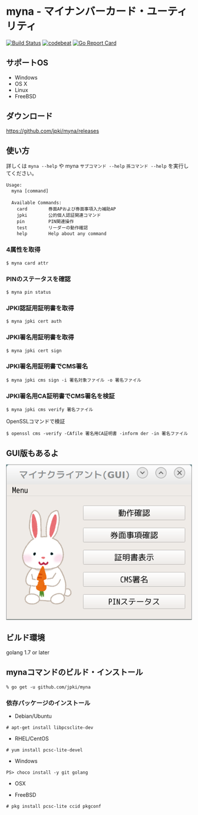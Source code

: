 myna - マイナンバーカード・ユーティリティ
==============================================

[![Build Status](https://travis-ci.org/jpki/myna.svg?branch=master)](https://travis-ci.org/jpki/myna)
[![codebeat](https://codebeat.co/badges/0bbab46f-5683-4848-92e7-eed36e660b0f)](https://codebeat.co/projects/github-com-jpki-myna-master)
[![Go Report Card](https://goreportcard.com/badge/jpki/myna)](https://goreportcard.com/report/jpki/myna)

## サポートOS

- Windows
- OS X
- Linux
- FreeBSD

## ダウンロード

<https://github.com/jpki/myna/releases>

## 使い方

詳しくは `myna --help` や myna `サブコマンド --help` `孫コマンド --help` を実行してください。

~~~
Usage:
  myna [command]

  Available Commands:
    card        券面APおよび券面事項入力補助AP
    jpki        公的個人認証関連コマンド
    pin         PIN関連操作
    test        リーダーの動作確認
    help        Help about any command
~~~

### 4属性を取得

~~~
$ myna card attr
~~~

### PINのステータスを確認

~~~
$ myna pin status
~~~


### JPKI認証用証明書を取得

~~~
$ myna jpki cert auth
~~~

### JPKI署名用証明書を取得

~~~
$ myna jpki cert sign
~~~

### JPKI署名用証明書でCMS署名

~~~
$ myna jpki cms sign -i 署名対象ファイル -o 署名ファイル
~~~

### JPKI署名用CA証明書でCMS署名を検証

~~~
$ myna jpki cms verify 署名ファイル
~~~

OpenSSLコマンドで検証

~~~
$ openssl cms -verify -CAfile 署名用CA証明書 -inform der -in 署名ファイル
~~~


## GUI版もあるよ

![mynaqt](mynaqt.png)

## ビルド環境

golang 1.7 or later

## mynaコマンドのビルド・インストール

~~~
% go get -u github.com/jpki/myna
~~~


### 依存パッケージのインストール

- Debian/Ubuntu

~~~
# apt-get install libpcsclite-dev
~~~

- RHEL/CentOS

~~~
# yum install pcsc-lite-devel
~~~

- Windows

~~~
PS> choco install -y git golang
~~~

- OSX

- FreeBSD

~~~
# pkg install pcsc-lite ccid pkgconf
~~~
